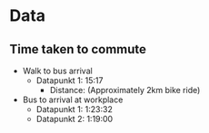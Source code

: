 # Data
## Time taken to commute
- Walk to bus arrival
  - Datapunkt 1: 15:17
    - Distance: (Approximately 2km bike ride)
- Bus to arrival at workplace
  - Datapunkt 1: 1:23:32
  - Datapunkt 2: 1:19:00